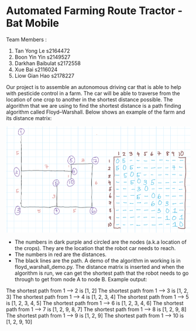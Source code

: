 # Automated Farming Route Tractor - Bat Mobile

Team Members :
1. Tan Yong Le s2164472
2. Boon Yin Yin s2149527
3. Darkhan Baibulat s2172558
4. Xue Bai s2116024
5. Liow Gian Hao s2178227

Our project is to assemble an autonomous driving car that is able to help with pesticide control in a
farm. The car will be able to traverse from the location of one crop to another in the shortest distance
possible. The algorithm that we are using to find the shortest distance is a path finding algorithm
called Floyd–Warshall.
Below shows an example of the farm and its distance matrix:

![Farm_example](https://github.com/tyl1999tyl/BatMobile/blob/main/images/example_farm.png)

- The numbers in dark purple and circled are the nodes (a.k.a location of the crops). They are the
location that the robot car needs to reach.
- The numbers in red are the distances.
- The black lines are the path.
A demo of the algorithm in working is in floyd_warshall_demo.py. The distance matrix is inserted
and when the algorithm is run, we can get the shortest path that the robot needs to go through to get
from node A to node B. Example output:

The shortest path from 1 —> 2 is [1, 2]
The shortest path from 1 —> 3 is [1, 2, 3]
The shortest path from 1 —> 4 is [1, 2, 3, 4]
The shortest path from 1 —> 5 is [1, 2, 3, 4, 5]
The shortest path from 1 —> 6 is [1, 2, 3, 4, 6]
The shortest path from 1 —> 7 is [1, 2, 9, 8, 7]
The shortest path from 1 —> 8 is [1, 2, 9, 8]
The shortest path from 1 —> 9 is [1, 2, 9]
The shortest path from 1 —> 10 is [1, 2, 9, 10]



